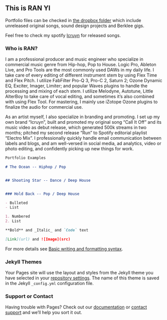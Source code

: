 ## This is RAN YI

Portfolio files can be checked in [the dropbox folder](https://www.dropbox.com/sh/phrx4jbp1aubab0/AAB6BbqchR7Rzmgq-zNitKBOa?dl=0) which include unreleased original songs, sound design projects and Berklee gigs.

Feel free to check my spotify [Icruyn](https://open.spotify.com/artist/2Jg1j4DtbQY4zLkaQLKh3o) for released songs.

### Who is RAN?

I am a professional producer and music engineer who specialize in commercial music genre from Hip-hop, Pop to House. Logic Pro, Ableton Live, and Pro Tools are the most commonly used DAWs in my daily life. I take care of every editing of different instrument stem by using Flex Time and Flex Pitch. I utilize FabFilter Pro-Q 3, Pro-C 2, Saturn 2; Ozone Dynamic EQ, Exciter, Imager, Limiter; and popular Waves plugins to handle the processing and mixing of each stem. I utilize Melodyne, Autotune, Little AlterBoy to take care of vocal editing, and sometimes it’s also combined with using Flex Tool. For mastering, I mainly use iZotope Ozone plugins to finalize the audio for commercial use.

As an artist myself, I also specialize in branding and promoting. I set up my own brand “Icruyn”, built and promoted my original song “Call It Off” and its music video as debut release, which generated 500k streams in two months; pitched my second release “Run” to Spotify editorial playlist “Electro Mix”. I professionally quickly handle email communication between labels and blogs, and am well-versed in social media, ad analytics, video or photo editing, and confidently picking up new things for work.


```markdown
Portfolio Examples 

# The Ocean -- Hiphop / Pop


## Shooting Star -- Dance / Deep House


### Hold Back -- Pop / Deep House

- Bulleted
- List

1. Numbered
2. List

**Bold** and _Italic_ and `Code` text

[Link](url) and ![Image](src)
```

For more details see [Basic writing and formatting syntax](https://docs.github.com/en/github/writing-on-github/getting-started-with-writing-and-formatting-on-github/basic-writing-and-formatting-syntax).

### Jekyll Themes

Your Pages site will use the layout and styles from the Jekyll theme you have selected in your [repository settings](https://github.com/Ranicruyn/Final_Project_Ran/settings/pages). The name of this theme is saved in the Jekyll `_config.yml` configuration file.

### Support or Contact

Having trouble with Pages? Check out our [documentation](https://docs.github.com/categories/github-pages-basics/) or [contact support](https://support.github.com/contact) and we’ll help you sort it out.

